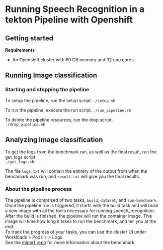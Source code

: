 # Running Speech Recognition in a tekton Pipeline with Openshift

## Getting started

**Requirements**
- An Openshift cluster with 60 GB memory and 32 cpu cores.


## Running Image classification

### Starting and stopping the pipeline

To setup the pipeline, run the setup script.
`./setup.sh`

To run the pipeline, execute the run script.
`./run_pipeline.sh`

To delete the pipeline resources, run the drop script.  
`./drop_pipeline.sh`

## Analyzing Image classification

To get the logs from the benchmark run, as well as the final result, run the get_logs script  
`./get_logs.sh`

The file `logs.txt` will contain the entirety of the output from when the benchmark was run, and `result.txt` will give you the final results.

### About the pipeline process

The pipeline is comprised of two tasks, `build`, `dataset`, and `run-benchmark`.
Once the pipeline run is triggered, it starts with the build task and will build a new image with all the tools necessary for running speech_recognition.  
After the build is finished, the pipeline will run the container image. This image will time how long it takes to run the benchmark, and tell you at the end.  
To track the progress of your tasks, you can use the cluster UI under Workloads > Pods > <your pod> > Logs.  
See the [mlperf repo](https://github.com/mlperf/training/tree/master/speech_recognition/tensorflow) for more information about the benchmark.  
